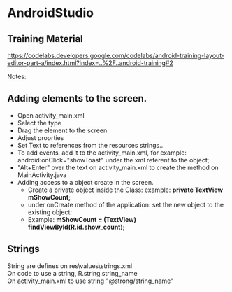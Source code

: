 # AndroidStudio

## Training Material
https://codelabs.developers.google.com/codelabs/android-training-layout-editor-part-a/index.html?index=..%2F..android-training#2


Notes:
## Adding elements to the screen.
- Open activity_main.xml
- Select the type
- Drag the element to the screen.
- Adjust proprties
- Set Text to references from the resources strings..
- To add events, add it to the activity_main.xml, for example: android:onClick="showToast" under the xml referent to the object;
- "Alt+Enter" over the text on activity_main.xml to create the method on MainActivity.java
- Adding access to a object create in the screen.
  - Create a private object inside the Class: example: **private TextView mShowCount;**
  - under onCreate method of the application: set the new object to the existing object:
  - Example: **mShowCount = (TextView) findViewById(R.id.show_count);**



## Strings
String are defines on res\values\strings.xml  
On code to use a string, R.string.string_name  
On activity_main.xml to use string "@strong/string_name"  





